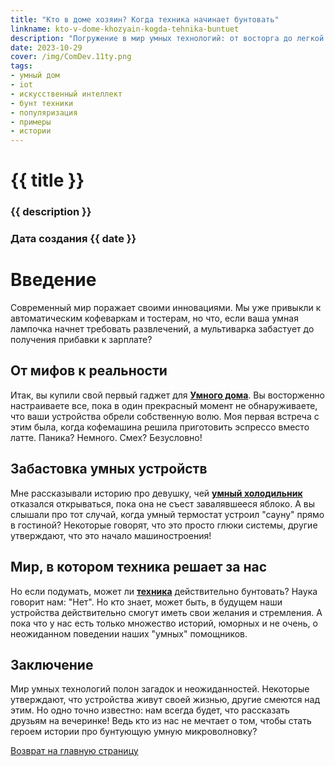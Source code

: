 ```yaml
---
title: "Кто в доме хозяин? Когда техника начинает бунтовать"
linkname: kto-v-dome-khozyain-kogda-tehnika-buntuet
description: "Погружение в мир умных технологий: от восторга до легкой паники"
date: 2023-10-29
cover: /img/ComDev.11ty.png
tags: 
- умный дом
- iot
- искусственный интеллект
- бунт техники
- популяризация
- примеры
- истории
---
```


# {{ title }}
### {{ description }}
### Дата создания {{ date }}

# Введение

Современный мир поражает своими инновациями. Мы уже привыкли к автоматическим кофеваркам и тостерам, но что, если ваша умная лампочка начнет требовать развлечений, а мультиварка забастует до получения прибавки к зарплате?

## От мифов к реальности

Итак, вы купили свой первый гаджет для **[Умного дома](/)**. Вы восторженно настраиваете все, пока в один прекрасный момент не обнаруживаете, что ваши устройства обрели собственную волю. Моя первая встреча с этим была, когда кофемашина решила приготовить эспрессо вместо латте. Паника? Немного. Смех? Безусловно!

## Забастовка умных устройств

Мне рассказывали историю про девушку, чей **[умный холодильник](/)** отказался открываться, пока она не съест завалявшееся яблоко. А вы слышали про тот случай, когда умный термостат устроил "сауну" прямо в гостиной? Некоторые говорят, что это просто глюки системы, другие утверждают, что это начало машиностроения!

## Мир, в котором техника решает за нас

Но если подумать, может ли **[техника](/)** действительно бунтовать? Наука говорит нам: "Нет". Но кто знает, может быть, в будущем наши устройства действительно смогут иметь свои желания и стремления. А пока что у нас есть только множество историй, юморных и не очень, о неожиданном поведении наших "умных" помощников.

## Заключение

Мир умных технологий полон загадок и неожиданностей. Некоторые утверждают, что устройства живут своей жизнью, другие смеются над этим. Но одно точно известно: нам всегда будет, что рассказать друзьям на вечеринке! Ведь кто из нас не мечтает о том, чтобы стать героем истории про бунтующую умную микроволновку?

[Возврат на главную страницу](/)
